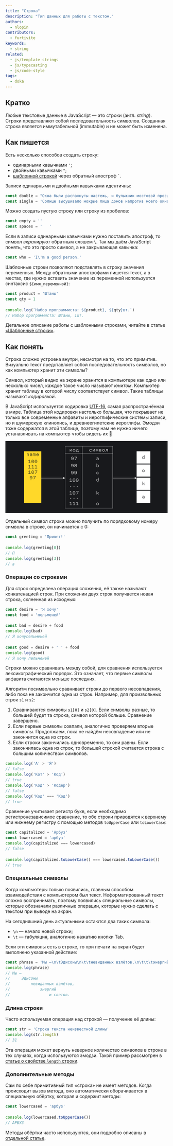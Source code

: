 ```yaml
---
title: "Строка"
description: "Тип данных для работы с текстом."
authors:
  - nlopin
contributors:
  - furtivite
keywords:
  - string
related:
  - js/template-strings
  - js/typecasting
  - js/code-style
tags:
  - doka
---
```


## Кратко

Любые текстовые данные в JavaScript — это строки (англ. _string_). Строки представляют собой последовательность символов. Созданная строка является иммутабельной (immutable) и не может быть изменена.

## Как пишется

Есть несколько способов создать строку:
- одинарными кавычками `'`;
- двойными кавычками `"`;
- [шаблонной строкой](/js/template-strings/) через обратный апостроф `` ` ``.

Записи одинарными и двойными кавычками идентичны:

```js
const double = "Окна были распахнуты настежь, и булыжник мостовой просыхал после дождя."
const single = 'Солнце высушивало мокрые лица домов напротив моего окна'
```

Можно создать пустую строку или строку из пробелов:

```js
const empty = ''
const spaces = '   '
```

Если в записи одинарными кавычками нужно поставить апостроф, то символ _экранируют_ обратным слэшем `\`. Так мы даём JavaScript понять, что это просто символ, а не закрывающая кавычка:

```js
const who = 'I\'m a good person.'
```

Шаблонные строки позволяют подставлять в строку значения переменных. Между обратными апострофами пишется текст, а в местах, где нужно вставить значение из переменной используется синтаксис `${имя_переменной}`:

```js
const product = 'Штаны'
const qty = 1

console.log(`Набор программиста: ${product}, ${qty}шт.`)
// Набор программиста: Штаны, 1шт.
```

Детальное описание работы с шаблонными строками, читайте в статье [«Шаблонные строки»](/js/template-strings/).

## Как понять

Строка сложно устроена внутри, несмотря на то, что это примитив. Визуально текст представляет собой последовательность символов, но как компьютер хранит эти символы?

Символ, который видно на экране хранится в компьютере как одно или несколько чисел, каждое такое число называют _юнитом_. Компьютер хранит таблицу в которой числу соответствует символ. Такие таблицы называют _кодировкой_.

В JavaScript используется кодировка [UTF-16](https://ru.wikipedia.org/wiki/UTF-16), самая распространённая в мире. Таблица этой кодировки настолько большая, что покрывает не только все современные алфавиты и иероглифические системы записи, но и шумерскую клинопись, и древнеегипетские иероглифы. Эмодзи тоже содержатся в этой таблице, поэтому нам не нужно ничего устанавливать на компьютер чтобы видеть их 🙌

![Преобразование последовательности чисел в строку](images/anatomy.png)

Отдельный символ строки можно получить по порядковому номеру символа в строке, он начинается с 0:

```js
const greeting = 'Привет!'

console.log(greeting[0])
// П
console.log(greeting[3])
// в
```

### Операции со строками

Для строк определена операция сложения, её также называют конкатенацией строк. При сложении двух строк получается новая строка, склеенная из исходных:

```js
const desire = 'Я хочу'
const food = 'пельменей'

const bad = desire + food
console.log(bad)
// Я хочупельменей

const good = desire + ' ' + food
console.log(good)
// Я хочу пельменей
```

Строки можно сравнивать между собой, для сравнения используется лексикографический порядок. Это означает, что первые символы алфавита считаются меньше последних.

Алгоритм посимвольно сравнивает строки до первого несовпадения, либо пока не закончится одна из строк. Например, для произвольных строк `s1` и `s2`:

1. Сравниваются символы `s1[0]` и `s2[0]`. Если символы разные, то большей будет та строка, символ которой больше. Сравнение завершено.
1. Если первые символы совпали, аналогично проверяем вторые символы. Продолжаем, пока не найдём несовпадение или не закончится одна из строк.
1. Если строки закончились одновременно, то они равны. Если закончилась одна из строк, то большей строкой считается строка с большим количеством символов.

```js
console.log('А' > 'Я')
// false
console.log('Кот' > 'Код')
// true
console.log('Код' > 'Кодер')
// false
console.log('Код' === 'Код')
// true
```

Сравнение учитывает регистр букв, если необходимо регистронезависимое сравнение, то обе строки приводятся к верхнему или нижнему регистру с помощью методов `toUpperCase` или `toLowerCase`:

```js
const capitalized = 'Арбуз'
const lowercased = 'арбуз'
console.log(capitalized === lowercased)
// false

console.log(capitalized.toLowerCase() === lowercased.toLowerCase())
// true
```

### Специальные символы

Когда компьютеры только появились, главным способом взаимодействия с компьютером был текст. Неформатированный текст сложно воспринимать, поэтому появились специальные символы, которые обозначали различные операции, которые нужно сделать с текстом при выводе на экран.

На сегодняшний день актуальными остаются два таких символа:

- `\n` — начало новой строки;
- `\t` — табуляция, аналогично нажатию кнопки Tab.

Если эти символы есть в строке, то при печати на экран будет выполнено указанной действие:

```js
const phrase = 'Мы —\n\tЭдисоны\n\t\tневиданных взлётов,\n\t\t\tэнергий\n\t\t\t\tи светов.'
console.log(phrase)
// Мы —
//     Эдисоны
//         невиданных взлётов,
//             энергий
//                 и светов.
```

### Длина строки

Часто используемая операция над строкой — получение её длины:

```js
const str = 'Строка текста неизвестной длины'
console.log(str.length)
// 31
```

Эта операция может вернуть неверное количество символов в строке в тех случаях, когда используются эмодзи. Такой пример рассмотрен в [статье о свойстве `length` строки](/js/string-length/).

### Дополнительные методы

Сам по себе примитивный тип «строка» не имеет методов. Когда происходит вызов метода, оно автоматически оборачивается в специальную обёртку, которая и содержит методы:

```js
const lowercased = 'арбуз'

console.log(lowercased.toUpperCase())
// АРБУЗ
```

Методы обёртки часто используются, они подробно описаны в [отдельной статье](/js/string-wrapper/).
